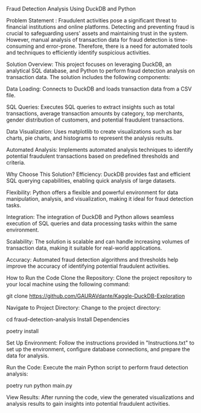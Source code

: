 Fraud Detection Analysis Using DuckDB and Python

Problem Statement :
Fraudulent activities pose a significant threat to financial institutions and online platforms. Detecting and preventing fraud is crucial to safeguarding users' assets and maintaining trust in the system. However, manual analysis of transaction data for fraud detection is time-consuming and error-prone. Therefore, there is a need for automated tools and techniques to efficiently identify suspicious activities.

Solution Overview:
This project focuses on leveraging DuckDB, an analytical SQL database, and Python to perform fraud detection analysis on transaction data. The solution includes the following components:

Data Loading: Connects to DuckDB and loads transaction data from a CSV file.

SQL Queries: Executes SQL queries to extract insights such as total transactions, average transaction amounts by category, top merchants, gender distribution of customers, and potential fraudulent transactions.

Data Visualization: Uses matplotlib to create visualizations such as bar charts, pie charts, and histograms to represent the analysis results.

Automated Analysis: Implements automated analysis techniques to identify potential fraudulent transactions based on predefined thresholds and criteria.


Why Choose This Solution?
Efficiency: DuckDB provides fast and efficient SQL querying capabilities, enabling quick analysis of large datasets.

Flexibility: Python offers a flexible and powerful environment for data manipulation, analysis, and visualization, making it ideal for fraud detection tasks.

Integration: The integration of DuckDB and Python allows seamless execution of SQL queries and data processing tasks within the same environment.

Scalability: The solution is scalable and can handle increasing volumes of transaction data, making it suitable for real-world applications.

Accuracy: Automated fraud detection algorithms and thresholds help improve the accuracy of identifying potential fraudulent activities.


How to Run the Code
Clone the Repository: Clone the project repository to your local machine using the following command:


git clone https://github.com/GAURAVdante/Kaggle-DuckDB-Exploration

Navigate to Project Directory: Change to the project directory:

cd fraud-detection-analysis
Install Dependencies

poetry install

Set Up Environment: Follow the instructions provided in "Instructions.txt" to set up the environment, configure database connections, and prepare the data for analysis.

Run the Code: Execute the main Python script to perform fraud detection analysis:

poetry run python main.py

View Results: After running the code, view the generated visualizations and analysis results to gain insights into potential fraudulent activities.
